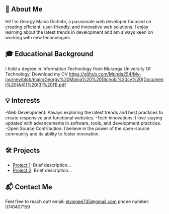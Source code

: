 ## 📝 About Me
Hi! I'm Georgy Maina Gichobi, a passionate web developer focused on creating efficient, user-friendly, and innovative web solutions. 
I enjoy learning about the latest trends in development and am always keen on working with new technologies.

## 🎓 Educational Background
I hold a degree in Information Technology from Muranga University Of Technology.
Download my CV https://github.com/Monda254/My-journey/blob/main/Georgy%20Maina%20%20Gichobi%20cv%20(Document%20(A4))%20(3)%20(1).pdf

## 💡 Interests
-Web Development: Always exploring the latest trends and best practices to create responsive and functional websites.
-Tech Innovations: I love staying updated with advancements in software, tools, and development practices.
-Open Source Contribution: I believe in the power of the open-source community and its ability to foster innovation.

## 🛠️ Projects
- [Project 1](link-to-project1): Brief description...
- [Project 2](link-to-project2): Brief description...

## 📬 Contact Me
Feel free to reach out! 
email: elvisgee735@gmail.com
phone number: 0741407159
